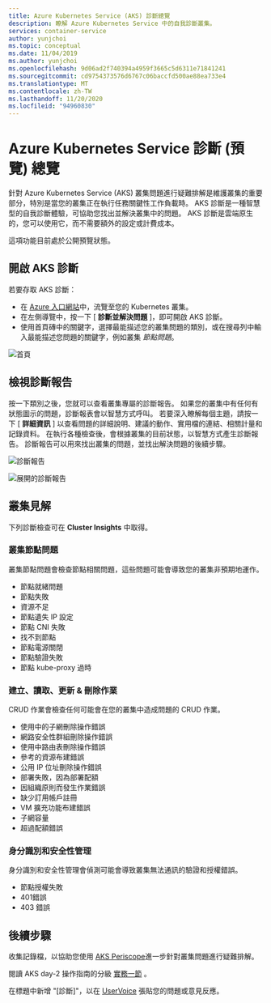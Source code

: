 ```yaml
---
title: Azure Kubernetes Service (AKS) 診斷總覽
description: 瞭解 Azure Kubernetes Service 中的自我診斷叢集。
services: container-service
author: yunjchoi
ms.topic: conceptual
ms.date: 11/04/2019
ms.author: yunjchoi
ms.openlocfilehash: 9d06ad2f740394a4959f3665c5d6311e71841241
ms.sourcegitcommit: cd9754373576d6767c06baccfd500ae88ea733e4
ms.translationtype: MT
ms.contentlocale: zh-TW
ms.lasthandoff: 11/20/2020
ms.locfileid: "94960830"
---
```

# <a name="azure-kubernetes-service-diagnostics-preview-overview"></a>Azure Kubernetes Service 診斷 (預覽) 總覽

針對 Azure Kubernetes Service (AKS) 叢集問題進行疑難排解是維護叢集的重要部分，特別是當您的叢集正在執行任務關鍵性工作負載時。 AKS 診斷是一種智慧型的自我診斷體驗，可協助您找出並解決叢集中的問題。 AKS 診斷是雲端原生的，您可以使用它，而不需要額外的設定或計費成本。

這項功能目前處於公開預覽狀態。

## <a name="open-aks-diagnostics"></a>開啟 AKS 診斷

若要存取 AKS 診斷：

- 在 [Azure 入口網站](https://portal.azure.com)中，流覽至您的 Kubernetes 叢集。
- 在左側導覽中，按一下 [ **診斷並解決問題** ]，即可開啟 AKS 診斷。
- 使用首頁磚中的關鍵字，選擇最能描述您的叢集問題的類別，或在搜尋列中輸入最能描述您問題的關鍵字，例如叢集 _節點問題_。

![首頁](./media/concepts-diagnostics/aks-diagnostics-homepage.png)

## <a name="view-a-diagnostic-report"></a>檢視診斷報告

按一下類別之後，您就可以查看叢集專屬的診斷報告。 如果您的叢集中有任何有狀態圖示的問題，診斷報表會以智慧方式呼叫。 若要深入瞭解每個主題，請按一下 [ **詳細資訊** ] 以查看問題的詳細說明、建議的動作、實用檔的連結、相關計量和記錄資料。 在執行各種檢查後，會根據叢集的目前狀態，以智慧方式產生診斷報告。 診斷報告可以用來找出叢集的問題，並找出解決問題的後續步驟。

![診斷報告](./media/concepts-diagnostics/diagnostic-report.png)

![展開的診斷報告](./media/concepts-diagnostics/node-issues.png)

## <a name="cluster-insights"></a>叢集見解

下列診斷檢查可在 **Cluster Insights** 中取得。

### <a name="cluster-node-issues"></a>叢集節點問題

叢集節點問題會檢查節點相關問題，這些問題可能會導致您的叢集非預期地運作。

- 節點就緒問題
- 節點失敗
- 資源不足
- 節點遺失 IP 設定
- 節點 CNI 失敗
- 找不到節點
- 節點電源關閉
- 節點驗證失敗
- 節點 kube-proxy 過時

### <a name="create-read-update--delete-operations"></a>建立、讀取、更新 & 刪除作業

CRUD 作業會檢查任何可能會在您的叢集中造成問題的 CRUD 作業。

- 使用中的子網刪除操作錯誤
- 網路安全性群組刪除操作錯誤
- 使用中路由表刪除操作錯誤
- 參考的資源布建錯誤
- 公用 IP 位址刪除操作錯誤
- 部署失敗，因為部署配額
- 因組織原則而發生作業錯誤
- 缺少訂用帳戶註冊
- VM 擴充功能布建錯誤
- 子網容量
- 超過配額錯誤

### <a name="identity-and-security-management"></a>身分識別和安全性管理

身分識別和安全性管理會偵測可能會導致叢集無法通訊的驗證和授權錯誤。

- 節點授權失敗
- 401錯誤
- 403 錯誤

## <a name="next-steps"></a>後續步驟

收集記錄檔，以協助您使用 [AKS Periscope](https://aka.ms/aksperiscope)進一步針對叢集問題進行疑難排解。

閱讀 AKS day-2 操作指南的分級 [實務一節](https://docs.microsoft.com/azure/architecture/operator-guides/aks/aks-triage-practices) 。

在標題中新增 "[診斷]"，以在 [UserVoice](https://feedback.azure.com/forums/914020-azure-kubernetes-service-aks) 張貼您的問題或意見反應。
